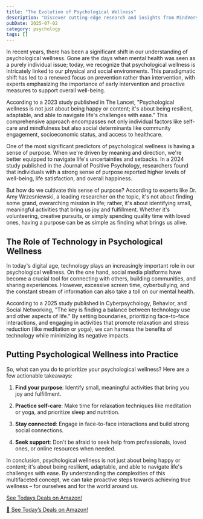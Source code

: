 ```yaml
---
title: "The Evolution of Psychological Wellness"
description: "Discover cutting-edge research and insights from MindVerse Daily in the psychology category"
pubDate: 2025-07-02
category: psychology
tags: []
---
```


In recent years, there has been a significant shift in our understanding of psychological wellness. Gone are the days when mental health was seen as a purely individual issue; today, we recognize that psychological wellness is intricately linked to our physical and social environments. This paradigmatic shift has led to a renewed focus on prevention rather than intervention, with experts emphasizing the importance of early intervention and proactive measures to support overall well-being.

According to a 2023 study published in The Lancet, "Psychological wellness is not just about being happy or content; it's about being resilient, adaptable, and able to navigate life's challenges with ease." This comprehensive approach encompasses not only individual factors like self-care and mindfulness but also social determinants like community engagement, socioeconomic status, and access to healthcare.

One of the most significant predictors of psychological wellness is having a sense of purpose. When we're driven by meaning and direction, we're better equipped to navigate life's uncertainties and setbacks. In a 2024 study published in the Journal of Positive Psychology, researchers found that individuals with a strong sense of purpose reported higher levels of well-being, life satisfaction, and overall happiness.

But how do we cultivate this sense of purpose? According to experts like Dr. Amy Wrzesniewski, a leading researcher on the topic, it's not about finding some grand, overarching mission in life; rather, it's about identifying small, meaningful activities that bring us joy and fulfillment. Whether it's volunteering, creative pursuits, or simply spending quality time with loved ones, having a purpose can be as simple as finding what brings us alive.

## The Role of Technology in Psychological Wellness

In today's digital age, technology plays an increasingly important role in our psychological wellness. On the one hand, social media platforms have become a crucial tool for connecting with others, building communities, and sharing experiences. However, excessive screen time, cyberbullying, and the constant stream of information can also take a toll on our mental health.

According to a 2025 study published in Cyberpsychology, Behavior, and Social Networking, "The key is finding a balance between technology use and other aspects of life." By setting boundaries, prioritizing face-to-face interactions, and engaging in activities that promote relaxation and stress reduction (like meditation or yoga), we can harness the benefits of technology while minimizing its negative impacts.

## Putting Psychological Wellness into Practice

So, what can you do to prioritize your psychological wellness? Here are a few actionable takeaways:

1. **Find your purpose**: Identify small, meaningful activities that bring you joy and fulfillment.

2. **Practice self-care**: Make time for relaxation techniques like meditation or yoga, and prioritize sleep and nutrition.

3. **Stay connected**: Engage in face-to-face interactions and build strong social connections.

4. **Seek support**: Don't be afraid to seek help from professionals, loved ones, or online resources when needed.

In conclusion, psychological wellness is not just about being happy or content; it's about being resilient, adaptable, and able to navigate life's challenges with ease. By understanding the complexities of this multifaceted concept, we can take proactive steps towards achieving true wellness – for ourselves and for the world around us.

[ See Todays Deals on Amazon!](https://amzn.to/3UjsCWp)

[🛒 See Today’s Deals on Amazon!](https://amzn.to/3UjsCWp)

